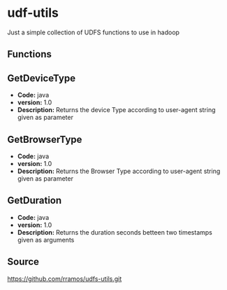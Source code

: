 **udf-utils**
=========

Just a simple collection of UDFS functions to use in hadoop

Functions
--------

GetDeviceType
-------------

 - **Code:** java
 - **version:** 1.0
 - **Description:** Returns the device Type according to user-agent string given as parameter

GetBrowserType
-------------

 - **Code:** java
 - **version:** 1.0
 - **Description:** Returns the Browser Type according to user-agent string given as parameter

GetDuration
-------------

 - **Code:** java
 - **version:** 1.0
 - **Description:** Returns the duration seconds betteen two timestamps given as arguments




Source
------

https://github.com/rramos/udfs-utils.git
 
